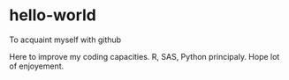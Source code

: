 # hello-world
To acquaint myself with github

Here to improve my coding capacities.
R, SAS, Python principaly.
Hope lot of enjoyement.
